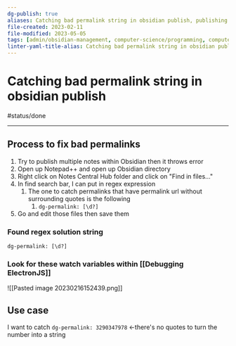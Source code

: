 ```yaml
---
dg-publish: true
aliases: Catching bad permalink string in obsidian publish, publishing notes
file-created: 2023-02-11
file-modified: 2023-05-05
tags: [admin/obsidian-management, computer-science/programming, computer-science/programming]
linter-yaml-title-alias: Catching bad permalink string in obsidian publish
---
```


# Catching bad permalink string in obsidian publish

#status/done

---

## Process to fix bad permalinks

1. Try to publish multiple notes within Obsidian then it throws error
2. Open up Notepad++ and open up Obsidian directory
3. Right click on Notes Central Hub folder and click on "Find in files…"
4. In find search bar, I can put in regex expression
	1. The one to catch permalinks that have permalink url without surrounding quotes is the following
		1. `dg-permalink: [\d?]`
5. Go and edit those files then save them

### Found regex solution string

`dg-permalink: [\d?]`

### Look for these watch variables within [[Debugging ElectronJS]]

![[Pasted image 20230216152439.png]]

## Use case

I want to catch `dg-permalink: 3290347978` <-there's no quotes to turn the number into a string
